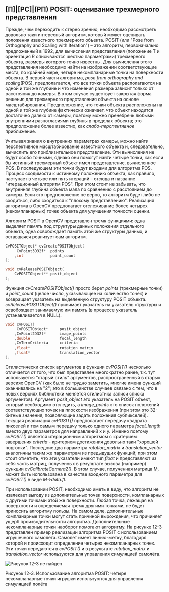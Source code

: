## [П]|[РС]|(РП) POSIT: оценивание трехмерного представления

Прежде, чем переходить к стерео зрению, необходимо рассмотреть довольно таки интересный алгоритм, который может оценивать положения известного трехмерного объекта. POSIT (или "Pose from Orthography and Scaling with Iteration") – это алгоритм, первоначально предложенный в 1992, для вычисления представления (положение T и ориентация R описываются шестью параметрами) трехмерного объекта, размеры которого точно известны. Для вычисления этого представления необходимо найти на изображении соответствующие места, по крайней мере, четыре некомпланарные точки на поверхности объекта. В первой части алгоритма, *pose from orthography and scaling*(POS), предполагается, что все точки объекта располагаются на одной и той же глубине и что изменения размера зависит только от расстояния до камеры. В этом случае существует закрытая форма решения для трехмерного представления объекта на основе масштабирования. Предположение, что точки объекта расположены на одной и той же глубине фактически означает, что объект находится достаточно далеко от камеры, поэтому можно пренебречь любыми внутренними разногласиями глубины в пределах объекта; это предположение более известно, как *слабо-перспективное* приближение.

Учитывая знания о внутренних параметрах камеры, можно найти перспективное масштабирование известного объекта и, следовательно, вычислить его приблизительное представление. Эти вычисления не будут особо точными, однако они помогут найти четыре точки, как если бы истинный трехмерный объект имел представление, вычисленное POS. В последующем эти точки будут входами для алгоритма POS. Процесс сходимости к истинному положению объекта, как правило, наступает в четыре или пять итераций – отсюда и название "итерационный алгоритм POS". При этом стоит не забывать, что внутренняя глубина объекта мала по сравнению с расстоянием до камеры. Если это предположение не верно, то алгоритм будет либо не сходиться, либо сходиться к "плохому представлению". Реализация алгоритма в OpenCV предполагает отслеживание более четырех (некомпланарных) точек объекта для улучшения точности оценки.

Алгоритм POSIT в OpenCV представлен тремя функциями: одна выделяет память под структуры данных положения отдельного объекта, одна освобождает память этой же структуры данных, и оставшаяся реализует сам алгоритм.

```cpp
CvPOSITObject* cvCreatePOSITObject(
     CvPoint3D32f*  points
    ,int            point_count
);

void cvReleasePOSITObject(
    CvPOSITObject** posit_object
);
```

Функция *cvCreatePOSITObject()* просто берет *points* (трехмерные точки) и *point_count* (целое число, указывающее на количество точек) и возвращает указатель на выделенную структуру POSIT объекта. *cvReleasePOSITObject()* принимает указатель на указатель структуры и освобождает занимаемую им память (в процессе указатель устанавливается в NULL).

```cpp
void cvPOSIT(
     CvPOSITObject*     posit_object
    ,CvPoint2D32f*      image_points
    ,double             focal_length
    ,CvTermCriteria     criteria
    ,float*             rotation_matrix
    ,float*             translation_vector
);
```

Стилистически список аргументов в функции *cvPOSIT()* несколько отличается от того, что был представлен многократно ранее, т.к. тут используется "старый стиль" аргументов, распространенный в старых версиях OpenCV (как было не трудно заметить, многие имена функций оканчивались на "2"; это в большинстве случаев связано с тем, что в новых версиях библиотеки меняется стилистика записи списка аргументов). Аргумент *posit_object* это указатель на POSIT объект, который необходимо отследить, а *image_points* это список положений соответствующих точек на плоскости изображения (при этом это 32-битные значения, позволяющие задать положения субпикселей). Текущая реализация *cvPOSIT()* предполагает передачу квадрата пикселей и тем самым передачу только одного параметра *focal_length* вместо двух параметров для направлений x и y. Именно поэтому *cvPOSIT()* является итерационным алгоритмом с критерием завершения *criteria* - критерием достижения довольно таки "хорошей подгонки". Последние два параметра *rotation_matrix* и *translation_vector* аналогичны таким же параметрам из предыдущих функций; при этом стоит отметить, что эти указатели имеют тип *float* и представляют из себя часть матриц, полученных в результате вызова (например) функции *cvCalibrateCamera2()*. В этом случае, полученная матрица M, может быть использована в качестве входного параметра для *cvPOSIT()* в виде *M->data.fl*.

При использовании POSIT, необходимо иметь в виду, что алгоритм не извлекает выгоду из дополнительных точек поверхности, компланарных с другими точками этой же поверхности. Любая точка, лежащая на поверхности и определяемая тремя другими точками, не будет приносить алгоритму пользы. На самом деле, дополнительные компланарные точки могут стать причиной вырождения, что причиняет ущерб производительности алгоритма. Дополнительные некомпланарные точки наоборот помогают алгоритму. На рисунке 12-3 представлен пример реализации алгоритма POSIT с использованием игрушечного самолета. Самолет имеет линию-метку, благодаря которой и происходит определение четырех некомпланарных точек. Эти точки передаются в *cvPOSIT()* и в результате *rotation_matrix* и *translation_vector* используются для управления симуляцией самолёта.

![Рисунок 12-3 не найден](Images/Pic_12_3.jpg)

Рисунок 12-3. Использование алгоритма POSIT: четыре некомпланарные точки игрушки используются для управления симуляцией полёта

